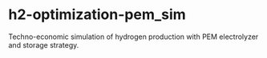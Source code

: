 # h2-optimization-pem_sim
Techno-economic simulation of hydrogen production with PEM electrolyzer and storage strategy.
